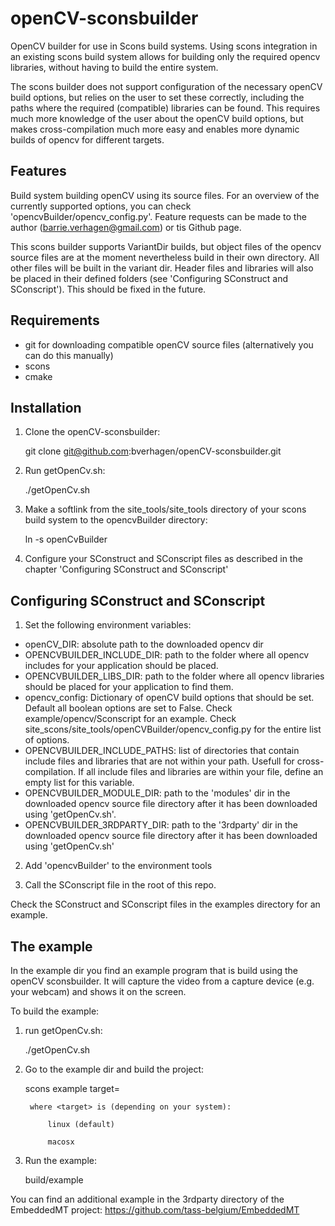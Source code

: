 openCV-sconsbuilder
===================

OpenCV builder for use in Scons build systems. Using scons integration in an existing scons build system allows for building only the required opencv libraries, without having to build the entire system. 

The scons builder does not support configuration of the necessary openCV build options, but relies on the user to set these correctly, including the paths where the required (compatible) libraries can be found. This requires much more knowledge of the user about the openCV build options, but makes cross-compilation much more easy and enables more dynamic builds of opencv for different targets.

Features
--------

Build system building openCV using its source files. For an overview of the currently supported options, you can check 'opencvBuilder/opencv\_config.py'. Feature requests can be made to the author (barrie.verhagen@gmail.com) or tis Github page.

This scons builder supports VariantDir builds, but object files of the opencv source files are at the moment nevertheless build in their own directory. All other files will be built in the variant dir. Header files and libraries will also be placed in their defined folders (see 'Configuring SConstruct and SConscript'). This should be fixed in the future.

Requirements
------------

- git for downloading compatible openCV source files (alternatively you can do this manually)
- scons
- cmake

Installation
------------

1) Clone the openCV-sconsbuilder:

	git clone git@github.com:bverhagen/openCV-sconsbuilder.git

2) Run getOpenCv.sh:

	./getOpenCv.sh

3) Make a softlink from the site\_tools/site\_tools directory of your scons build system to the opencvBuilder directory:

	ln -s <path to opencvBuilder directory> openCvBuilder

4) Configure your SConstruct and SConscript files as described in the chapter 'Configuring SConstruct and SConscript'

Configuring SConstruct and SConscript
-------------------------------------

1) Set the following environment variables:
- openCV\_DIR: absolute path to the downloaded opencv dir
- OPENCVBUILDER\_INCLUDE\_DIR: path to the folder where all opencv includes for your application should be placed.
- OPENCVBUILDER\_LIBS\_DIR: path to the folder where all opencv libraries should be placed for your application to find them.
- opencv\_config: Dictionary of openCV build options that should be set. Default all boolean options are set to False. Check example/opencv/Sconscript for an example. Check site\_scons/site\_tools/openCVBuilder/opencv\_config.py for the entire list of options.
- OPENCVBUILDER\_INCLUDE\_PATHS: list of directories that contain include files and libraries that are not within your path. Usefull for cross-compilation. If all include files and libraries are within your file, define an empty list for this variable.
- OPENCVBUILDER\_MODULE\_DIR: path to the 'modules' dir in the downloaded opencv source file directory after it has been downloaded using 'getOpenCv.sh'.
- OPENCVBUILDER\_3RDPARTY\_DIR: path to the '3rdparty' dir in the downloaded opencv source file directory after it has been downloaded using 'getOpenCv.sh'
 
2) Add 'opencvBuilder' to the environment tools

3) Call the SConscript file in the root of this repo.

Check the SConstruct and SConscript files in the examples directory for an example.

The example
-----------
In the example dir you find an example program that is build using the openCV sconsbuilder. It will capture the video from a capture device (e.g. your webcam) and shows it on the screen.

To build the example:
1) run getOpenCv.sh:

	./getOpenCv.sh

2) Go to the example dir and build the project:

	scons example target=<target>

		where <target> is (depending on your system):

			linux (default)

			macosx

3) Run the example:

	build/example

You can find an additional example in the 3rdparty directory of the EmbeddedMT project:
https://github.com/tass-belgium/EmbeddedMT
